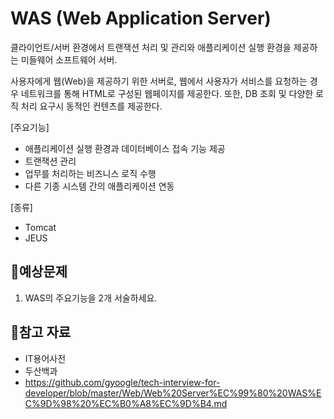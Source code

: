 # WAS (Web Application Server)

클라이언트/서버 환경에서 트랜잭션 처리 및 관리와 애플리케이션 실행 환경을 제공하는 미들웨어 소프트웨어 서버.

사용자에게 웹(Web)을 제공하기 위한 서버로, 웹에서 사용자가 서비스를 요청하는 경우 네트워크를 통해 HTML로 구성된 웹페이지를 제공한다. 또한, DB 조회 및 다양한 로직 처리 요구시 동적인 컨텐츠를 제공한다.

[주요기능]
* 애플리케이션 실행 환경과 데이터베이스 접속 기능 제공
* 트랜잭션 관리
* 업무를 처리하는 비즈니스 로직 수행
* 다른 기종 시스템 간의 애플리케이션 연동

[종류]
* Tomcat
* JEUS

## 📃예상문제
<!-- 공부한 내용을 바탕으로 예상 질문을 최소 1개 이상 작성해주세요.-->
1. WAS의 주요기능을 2개 서술하세요.

## 🔗참고 자료
<!-- 공부 과정에서 참고한 자료가 있다면, 첨부해주세요-->
<!-- * [자료주제](링크)  -->
- IT용어사전
- 두산백과
- https://github.com/gyoogle/tech-interview-for-developer/blob/master/Web/Web%20Server%EC%99%80%20WAS%EC%9D%98%20%EC%B0%A8%EC%9D%B4.md
